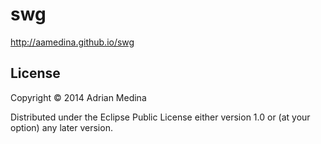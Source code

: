 # swg

http://aamedina.github.io/swg

## License

Copyright © 2014 Adrian Medina

Distributed under the Eclipse Public License either version 1.0 or (at
your option) any later version.
